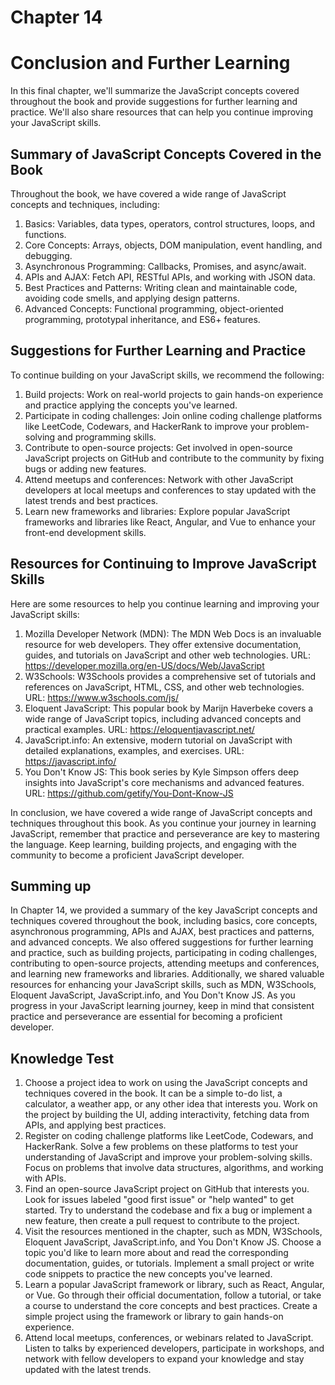 # Chapter 14

# Conclusion and Further Learning

In this final chapter, we'll summarize the JavaScript concepts covered throughout the book and provide suggestions for further learning and practice. We'll also share resources that can help you continue improving your JavaScript skills.

## Summary of JavaScript Concepts Covered in the Book

Throughout the book, we have covered a wide range of JavaScript concepts and techniques, including:

1. Basics: Variables, data types, operators, control structures, loops, and functions.
2. Core Concepts: Arrays, objects, DOM manipulation, event handling, and debugging.
3. Asynchronous Programming: Callbacks, Promises, and async/await.
4. APIs and AJAX: Fetch API, RESTful APIs, and working with JSON data.
5. Best Practices and Patterns: Writing clean and maintainable code, avoiding code smells, and applying design patterns.
6. Advanced Concepts: Functional programming, object-oriented programming, prototypal inheritance, and ES6+ features.

## Suggestions for Further Learning and Practice

To continue building on your JavaScript skills, we recommend the following:

1. Build projects: Work on real-world projects to gain hands-on experience and practice applying the concepts you've learned.
2. Participate in coding challenges: Join online coding challenge platforms like LeetCode, Codewars, and HackerRank to improve your problem-solving and programming skills.
3. Contribute to open-source projects: Get involved in open-source JavaScript projects on GitHub and contribute to the community by fixing bugs or adding new features.
4. Attend meetups and conferences: Network with other JavaScript developers at local meetups and conferences to stay updated with the latest trends and best practices.
5. Learn new frameworks and libraries: Explore popular JavaScript frameworks and libraries like React, Angular, and Vue to enhance your front-end development skills.

## Resources for Continuing to Improve JavaScript Skills

Here are some resources to help you continue learning and improving your JavaScript skills:

1. Mozilla Developer Network (MDN): The MDN Web Docs is an invaluable resource for web developers. They offer extensive documentation, guides, and tutorials on JavaScript and other web technologies.
   URL: https://developer.mozilla.org/en-US/docs/Web/JavaScript
2. W3Schools: W3Schools provides a comprehensive set of tutorials and references on JavaScript, HTML, CSS, and other web technologies.
   URL: https://www.w3schools.com/js/
3. Eloquent JavaScript: This popular book by Marijn Haverbeke covers a wide range of JavaScript topics, including advanced concepts and practical examples.
   URL: https://eloquentjavascript.net/
4. JavaScript.info: An extensive, modern tutorial on JavaScript with detailed explanations, examples, and exercises.
   URL: https://javascript.info/
5. You Don't Know JS: This book series by Kyle Simpson offers deep insights into JavaScript's core mechanisms and advanced features.
   URL: https://github.com/getify/You-Dont-Know-JS

In conclusion, we have covered a wide range of JavaScript concepts and techniques throughout this book. As you continue your journey in learning JavaScript, remember that practice and perseverance are key to mastering the language. Keep learning, building projects, and engaging with the community to become a proficient JavaScript developer.

## Summing up

In Chapter 14, we provided a summary of the key JavaScript concepts and techniques covered throughout the book, including basics, core concepts, asynchronous programming, APIs and AJAX, best practices and patterns, and advanced concepts. We also offered suggestions for further learning and practice, such as building projects, participating in coding challenges, contributing to open-source projects, attending meetups and conferences, and learning new frameworks and libraries. Additionally, we shared valuable resources for enhancing your JavaScript skills, such as MDN, W3Schools, Eloquent JavaScript, JavaScript.info, and You Don't Know JS. As you progress in your JavaScript learning journey, keep in mind that consistent practice and perseverance are essential for becoming a proficient developer.

## Knowledge Test

1. Choose a project idea to work on using the JavaScript concepts and techniques covered in the book. It can be a simple to-do list, a calculator, a weather app, or any other idea that interests you. Work on the project by building the UI, adding interactivity, fetching data from APIs, and applying best practices.
2. Register on coding challenge platforms like LeetCode, Codewars, and HackerRank. Solve a few problems on these platforms to test your understanding of JavaScript and improve your problem-solving skills. Focus on problems that involve data structures, algorithms, and working with APIs.
3. Find an open-source JavaScript project on GitHub that interests you. Look for issues labeled "good first issue" or "help wanted" to get started. Try to understand the codebase and fix a bug or implement a new feature, then create a pull request to contribute to the project.
4. Visit the resources mentioned in the chapter, such as MDN, W3Schools, Eloquent JavaScript, JavaScript.info, and You Don't Know JS. Choose a topic you'd like to learn more about and read the corresponding documentation, guides, or tutorials. Implement a small project or write code snippets to practice the new concepts you've learned.
5. Learn a popular JavaScript framework or library, such as React, Angular, or Vue. Go through their official documentation, follow a tutorial, or take a course to understand the core concepts and best practices. Create a simple project using the framework or library to gain hands-on experience.
6. Attend local meetups, conferences, or webinars related to JavaScript. Listen to talks by experienced developers, participate in workshops, and network with fellow developers to expand your knowledge and stay updated with the latest trends.
